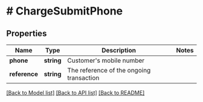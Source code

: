# # ChargeSubmitPhone

## Properties

Name | Type | Description | Notes
------------ | ------------- | ------------- | -------------
**phone** | **string** | Customer&#39;s mobile number |
**reference** | **string** | The reference of the ongoing transaction |

[[Back to Model list]](../../README.md#models) [[Back to API list]](../../README.md#endpoints) [[Back to README]](../../README.md)
